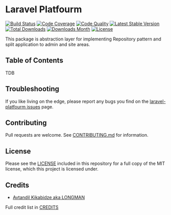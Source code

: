# Laravel Platfourm

[![Build Status](https://img.shields.io/travis/akalongman/laravel-platfourm.svg?style=flat-square)](https://travis-ci.org/akalongman/laravel-platfourm)
[![Code Coverage](https://img.shields.io/scrutinizer/coverage/g/akalongman/laravel-platfourm.svg?style=flat-square)](https://scrutinizer-ci.com/g/akalongman/laravel-platfourm/?branch=master)
[![Code Quality](https://img.shields.io/scrutinizer/g/akalongman/laravel-platfourm.svg?style=flat-square)](https://scrutinizer-ci.com/g/akalongman/laravel-platfourm/?branch=master)
[![Latest Stable Version](https://img.shields.io/github/release/akalongman/laravel-platfourm.svg?style=flat-square)](https://github.com/akalongman/laravel-platfourm/releases)
[![Total Downloads](https://img.shields.io/packagist/dt/Longman/laravel-platfourm.svg)](https://packagist.org/packages/longman/laravel-platfourm)
[![Downloads Month](https://img.shields.io/packagist/dm/Longman/laravel-platfourm.svg)](https://packagist.org/packages/longman/laravel-platfourm)
[![License](https://img.shields.io/badge/license-MIT-brightgreen.svg?style=flat-square)](LICENSE.md)

This package is abstraction layer for implementing Repository pattern and split application to admin and site areas.


## Table of Contents

TDB





## Troubleshooting

If you like living on the edge, please report any bugs you find on the
[laravel-platfourm issues](https://github.com/akalongman/laravel-platfourm/issues) page.

## Contributing

Pull requests are welcome.
See [CONTRIBUTING.md](CONTRIBUTING.md) for information.

## License

Please see the [LICENSE](LICENSE.md) included in this repository for a full copy of the MIT license,
which this project is licensed under.

## Credits

- [Avtandil Kikabidze aka LONGMAN](https://github.com/akalongman)

Full credit list in [CREDITS](CREDITS)
